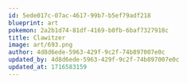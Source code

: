 ```yaml
---
id: 5ede017c-07ac-4617-99b7-b5ef79adf218
blueprint: art
pokemon: 2a2b1d74-81df-4169-b0fb-6baf7327918c
title: Clawitzer
image: art/693.png
author: 4d8d6ede-5963-429f-9c2f-74b897007e0c
updated_by: 4d8d6ede-5963-429f-9c2f-74b897007e0c
updated_at: 1716583159
---
```


